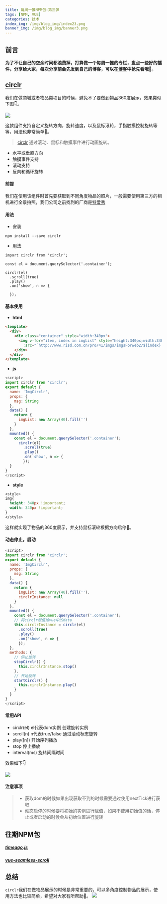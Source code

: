 ```yaml
---
title: 每周一推NPM包-第三弹
tags: [NPM, VUE]
categories: 技术
index_img: /img/blog_img/index23.png
banner_img: /img/blog_img/banner3.png
---
```


## 前言
**为了不让自己的空余时间都浪费掉，打算做一个每周一推的专栏，盘点一些好的插件，分享给大家，每次分享前会先发到自己的博客，可以在[博客](https://drinkwd.github.io/)中抢先看哦**🎈。
## [circlr](https://www.npmjs.com/package/circlr)

我们在做商城或者物品类项目的时候，避免不了要做到物品360度展示，效果类似下图👇。


![](https://p3-juejin.byteimg.com/tos-cn-i-k3u1fbpfcp/7509ab8211134f8083d6c8e589f55aa3~tplv-k3u1fbpfcp-zoom-1.image)

这款组件支持自定义旋转方向，旋转速度，以及鼠标滚轮，手指触摸控制旋转等等，用法也非常简单🎈。


> [circlr](https://www.npmjs.com/package/circlr) 通过滚动、鼠标和触摸事件进行动画旋转。
- 水平或垂直方向
- 触摸事件支持
- 滚动支持
- 反向和循环旋转

#### 前提
我们在使用该组件时首先要获取到不同角度物品的照片，一般需要使用第三方的相机进行全景拍照，我们公司之前找到的厂商是[特爱秀](http://www.risd.com.cn/html/panoramicautomaticsystem/)

#### 用法
- 安装
```
npm install --save circlr
```
- 用法
```
import circlr from 'circlr';
 
const el = document.querySelector('.container');
 
circlr(el)
  .scroll(true)
  .play()
  .on('show', n => {
 
  });
```

#### 基本使用
- **html**
```html
<template>
  <div>
    <div class="container" style="width:340px">
      <img v-for="item, index in imgList" style="height:340px;width:340px !important;"
        :src="`http://www.risd.com.cn/pro/41/imgs/imgsForweb2/${index}.jpg`" alt="" />
    </div>
  </div>
</template>
```
- **js**
```js
<script>
import circlr from 'circlr';
export default {
  name: 'ImgCirclr',
  props: {
    msg: String
  },
  data() {
    return {
      imgList: new Array(40).fill('')
    }
  },
  mounted() {
    const el = document.querySelector('.container');
      circlr(el)
        .scroll(true)
        .play()
        .on('show', n => {
        });
  }
}
</script>
```

- **style**
```css
<style>
img{
  height: 340px !important;
  width: 340px !important;
}
</style>
```
这样就实现了物品的360度展示，并支持鼠标滚轮根据方向启停🎉。
#### 动态停止，启动
```javascript
<script>
import circlr from 'circlr';
export default {
  name: 'ImgCirclr',
  props: {
    msg: String
  },
  data() {
    return {
      imgList: new Array(40).fill(''),
      circlrInstance: null
    }
  },
  mounted() {
    const el = document.querySelector('.container');
    // 将circlr赋值给vue中的data
    this.circlrInstance = circlr(el)
      .scroll(true)
      .play()
      .on('show', n => {
      });
  },
  methods: {
    // 停止旋转
    stopCirclr() {
      this.circlrInstance.stop()
    },
    // 开始旋转
    startCirclr() {
      this.circlrInstance.play()
    }
  }
}
</script>
```


#### 常用API

- circlr(el) el代表dom实例
创建旋转实例
- scroll(n) n代表true/false
通过滚动标志旋转
- play([n]) 开始序列播放
- stop 停止播放
- interval(ms) 旋转间隔时间

效果如下👇

![](https://p3-juejin.byteimg.com/tos-cn-i-k3u1fbpfcp/edd36b394c36443da5ed6506f83e2e57~tplv-k3u1fbpfcp-zoom-1.image)



#### 注意事项
> - 获取dom的时候如果出现获取不到的时候需要通过使用nextTick进行获取
> - 动态启停的时候要将初始的实例进行赋值，如果不使用初始值的话，停止或者启动的时候会从初始位置进行旋转

## 往期NPM包
##### [timeago.js](https://juejin.cn/post/7194637751516414011)
##### [vue-seamless-scroll](https://juejin.cn/post/7196907025099653176)

## 总结

`circlr`我们在做物品展示的时候是非常重要的，可以多角度控制物品的展示，使用方法也比较简单，希望对大家有所帮助🎈。
![](https://p3-juejin.byteimg.com/tos-cn-i-k3u1fbpfcp/1d5ab6f1c77440b59862d91857f3cb74~tplv-k3u1fbpfcp-zoom-1.image)






